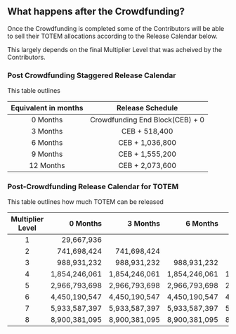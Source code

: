 ## What happens after the Crowdfunding?

Once the Crowdfunding is completed some of the Contributors will be able to sell their TOTEM allocations according to the Release Calendar below.

This largely depends on the final Multiplier Level that was acheived by the Contributors.

### Post Crowdfunding Staggered Release Calendar

This table outlines 

| Equivalent in months | Release Schedule              |
|:--------------------:|:-----------------------------:|
| 0 Months             | Crowdfunding End Block(CEB) \+ 0 |
| 3 Months             | CEB \+ 518,400                |
| 6 Months             | CEB \+ 1,036,800              |
| 9 Months             | CEB \+ 1,555,200              |
| 12 Months            | CEB \+ 2,073,600              |

### Post-Crowdfunding Release Calendar for TOTEM

This table outlines how much TOTEM can be released 

| Multiplier Level | 0 Months          | 3 Months          | 6 Months           | 9 Months          | 12 Months         |
|:----------------:|------------------:|------------------:|-------------------:|------------------:|------------------:|
| 1                | 29,667,936        |                   |                    |                   |                   |
| 2                | 741,698,424       | 741,698,424       |                    |                   |                   |
| 3                | 988,931,232       | 988,931,232       | 988,931,232        |                   |                   |
| 4                | 1,854,246,061     | 1,854,246,061     | 1,854,246,061      | 1,854,246,061     |                   |
| 5                | 2,966,793,698     | 2,966,793,698     | 2,966,793,698      | 2,966,793,698     | 2,966,793,698     |
| 6                | 4,450,190,547     | 4,450,190,547     | 4,450,190,547      | 4,450,190,547     | 4,450,190,547     |
| 7                | 5,933,587,397     | 5,933,587,397     | 5,933,587,397      | 5,933,587,397     | 5,933,587,397     |
| 8                | 8,900,381,095     | 8,900,381,095     | 8,900,381,095      | 8,900,381,095     | 8,900,381,095     |